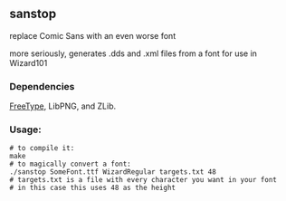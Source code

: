 ## sanstop

replace Comic Sans with an even worse font

more seriously, generates .dds and .xml files from a font for use in Wizard101

### Dependencies

[FreeType](https://www.freetype.org/), LibPNG, and ZLib.

### Usage:

    # to compile it:
    make
    # to magically convert a font:
    ./sanstop SomeFont.ttf WizardRegular targets.txt 48
    # targets.txt is a file with every character you want in your font
    # in this case this uses 48 as the height
